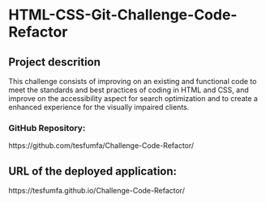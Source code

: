<h1>HTML-CSS-Git-Challenge-Code-Refactor</h1>
<h2>Project descrition</h2>
<p>This challenge consists of improving on an existing and functional code to meet the standards and best practices of coding in HTML and CSS, and improve on the accessibility aspect for search optimization and to create a enhanced experience for the visually impaired clients.</p>
<h3>GitHub Repository:</h3>
https://github.com/tesfumfa/Challenge-Code-Refactor/
<h2>URL of the deployed application:</h2>
https://tesfumfa.github.io/Challenge-Code-Refactor/
